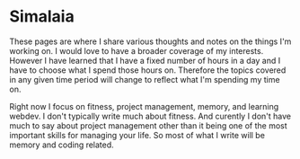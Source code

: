 # Simalaia

These pages are where I share various thoughts and notes on the things I'm working on. I would love to have a broader coverage of my interests. However I have learned that I have a fixed number of hours in a day and I have to choose what I spend those hours on. Therefore the topics covered in any given time period will change to reflect what I'm spending my time on.

Right now I focus on fitness, project management, memory, and learning webdev. I don't typically write much about fitness. And curently I don't have much to say about project management other than it being one of the most important skills for managing your life. So most of what I write will be memory and coding related.
